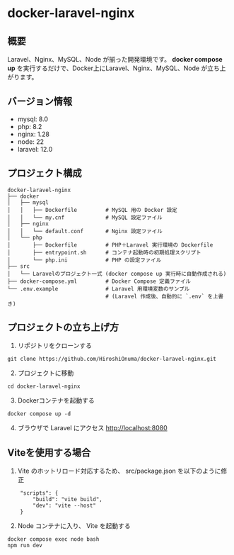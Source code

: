 # docker-laravel-nginx



## 概要

Laravel、Nginx、MySQL、Node が揃った開発環境です。
**docker compose up** を実行するだけで、Docker上にLaravel、Nginx、MySQL、Node が立ち上がります。



## バージョン情報

- mysql: 8.0
- php: 8.2
- nginx: 1.28
- node: 22
- laravel: 12.0



## プロジェクト構成

```
docker-laravel-nginx
├── docker
│   ├── mysql
│   │   ├── Dockerfile         # MySQL 用の Docker 設定
│   │   └── my.cnf             # MySQL 設定ファイル
│   ├── nginx
│   │   └── default.conf       # Nginx 設定ファイル
│   └── php
│       ├── Dockerfile         # PHP＋Laravel 実行環境の Dockerfile
│       ├── entrypoint.sh      # コンテナ起動時の初期処理スクリプト
│       └── php.ini            # PHP の設定ファイル
├── src
│   └── Laravelのプロジェクト一式 (docker compose up 実行時に自動作成される)
├── docker-compose.yml         # Docker Compose 定義ファイル
└── .env.example               # Laravel 用環境変数のサンプル 
                               # (Laravel 作成後、自動的に `.env` を上書き)
```



## プロジェクトの立ち上げ方

1. リポジトリをクローンする
```
git clone https://github.com/HiroshiOnuma/docker-laravel-nginx.git
```

2. プロジェクトに移動
```
cd docker-laravel-nginx
```

3. Dockerコンテナを起動する
```
docker compose up -d
```

4. ブラウザで Laravel にアクセス
[http://localhost:8080](http://localhost:8000)



## Viteを使用する場合

1. Vite のホットリロード対応するため、 src/package.json を以下のように修正
```
    "scripts": {
        "build": "vite build",
        "dev": "vite --host"
    }
```

2. Node コンテナに入り、 Vite を起動する
```
docker compose exec node bash
npm run dev
```

